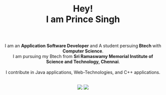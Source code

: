 <html>   
<body>
  <h1> <p align ="center">Hey!<br>I am Prince Singh</p> </h1>
  <br>
  <p align = center >
    I am an <b> Application Software Developer </b>and A student persuing<b> Btech </b>with <b>Computer Science</b>.
    <br> I am pursuing my Btech from <b>Sri Ramaswamy Memorial Institute of Science and Technology, Chennai</b>.
    <br>
    <br>
    I contribute in Java applications, Web-Technologies, and C++ applications. 
    <br>
    <br>
  </p>
  <p align = center >
    <img src = "https://github-readme-stats.vercel.app/api?username=HEYPRINCESINGH&show_icons=true&hide_border=true" />
    <img src = https://github-readme-stats.vercel.app/api/top-langs?username=HEYPRINCESINGH&layout=compact />
  </p>
</body>
</html>
<!--### Hi there 👋

**heyprincesingh/heyprincesingh** is a ✨ _special_ ✨ repository because its `README.md` (this file) appears on your GitHub profile.

Here are some ideas to get you started:

- 🔭 I’m currently working on ...
- 🌱 I’m currently learning ...
- 👯 I’m looking to collaborate on ...
- 🤔 I’m looking for help with ...
- 💬 Ask me about ...
- 📫 How to reach me: ...
- 😄 Pronouns: ...
- ⚡ Fun fact: ...
-->
